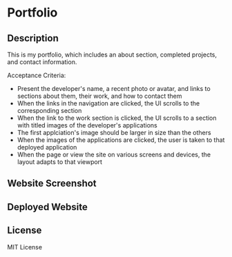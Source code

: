 # Portfolio

## Description
This is my portfolio, which includes an about section, completed projects, and contact information. 

Acceptance Criteria:
- Present the developer's name, a recent photo or avatar, and links to sections about them, their work, and how to contact them
- When the links in the navigation are clicked, the UI scrolls to the corresponding section
- When the link to the work section is clicked, the UI scrolls to a section with titled images of the developer's applications
- The first applciation's image should be larger in size than the others
- When the images of the applications are clicked, the user is taken to that deployed application
- When the page or view the site on various screens and devices, the layout adapts to that viewport

## Website Screenshot


## Deployed Website


## License
MIT License